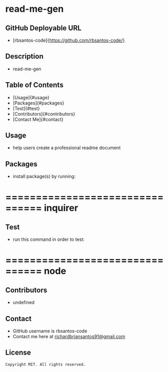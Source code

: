 # read-me-gen

  ## GitHub Deployable URL
  * [rbsantos-code]{https://github.com/rbsantos-code/}

  ## Description
  * read-me-gen

  ## Table of Contents
  * [Usage]{#usage}
  * [Packages]{#packages}
  * [Test]{#test}
  * [Contributors]{#contributors}
  * [Contact Me]{#contact}

  
  ## Usage
  * help users create a professional readme document

  ## Packages 
  * install package(s) by running:

  ================================
  inquirer
  ================================

  ## Test 
  * run this command in order to test:

  ================================
  node
  ================================

  ## Contributors
  * undefined

  ## Contact 
  * GitHub username is rbsantos-code
  * Contact me here at richardbriansantos91@gmail.com

  ## License
  
    Copyright MIT. All rights reserved.
    

